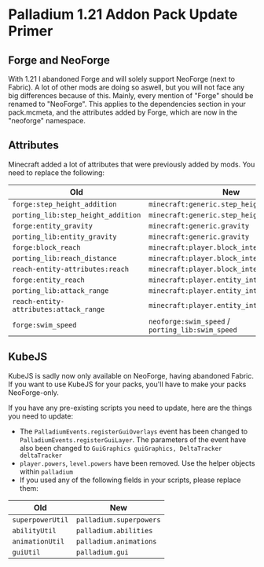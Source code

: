 # Palladium 1.21 Addon Pack Update Primer


## Forge and NeoForge
With 1.21 I abandoned Forge and will solely support NeoForge (next to Fabric). A lot of other mods are doing so aswell, but you will not face any big differences because of this.
Mainly, every mention of "Forge" should be renamed to "NeoForge". This applies to the dependencies section in your pack.mcmeta, and the attributes added by Forge, which are now in the "neoforge" namespace.

## Attributes
Minecraft added a lot of attributes that were previously added by mods. You need to replace the following:

| Old                                    | New                                              |
|----------------------------------------|--------------------------------------------------|
| `forge:step_height_addition`           | `minecraft:generic.step_height`                  |
| `porting_lib:step_height_addition`     | `minecraft:generic.step_height`                  |
| `forge:entity_gravity`                 | `minecraft:generic.gravity`                      |
| `porting_lib:entity_gravity`           | `minecraft:generic.gravity`                      |
| `forge:block_reach`                    | `minecraft:player.block_interaction_range`       |
| `porting_lib:reach_distance`           | `minecraft:player.block_interaction_range`       |
| `reach-entity-attributes:reach`        | `minecraft:player.block_interaction_range`       |
| `forge:entity_reach`                   | `minecraft:player.entity_interaction_range`      |
| `porting_lib:attack_range`             | `minecraft:player.entity_interaction_range`      |
| `reach-entity-attributes:attack_range` | `minecraft:player.entity_interaction_range`      |
| `forge:swim_speed`                     | `neoforge:swim_speed` / `porting_lib:swim_speed` |



## KubeJS
KubeJS is sadly now only available on NeoForge, having abandoned Fabric. If you want to use KubeJS for your packs, you'll have to make your packs NeoForge-only.

If you have any pre-existing scripts you need to update, here are the things you need to update:

- The `PalladiumEvents.registerGuiOverlays` event has been changed to `PalladiumEvents.registerGuiLayer`. The parameters of the event have also been changed to `GuiGraphics guiGraphics, DeltaTracker deltaTracker`
- `player.powers`, `level.powers` have been removed. Use the helper objects within `palladium`
- If you used any of the following fields in your scripts, please replace them:

| Old              | New                     |
|------------------|-------------------------|
| `superpowerUtil` | `palladium.superpowers` |
| `abilityUtil`    | `palladium.abilities`   |
| `animationUtil`  | `palladium.animations`  |
| `guiUtil`        | `palladium.gui`         |
